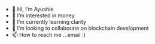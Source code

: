 - 👋 Hi, I’m Ayushie
- 👀 I’m interested in money
- 🌱 I’m currently learning clarity
- 💞️ I’m looking to collaborate on blockchain development
- 📫 How to reach me ...email :)

<!---
ayushied227/ayushied227 is a ✨ special ✨ repository because its `README.md` (this file) appears on your GitHub profile.
You can click the Preview link to take a look at your changes.
--->
